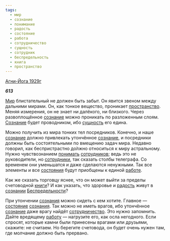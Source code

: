 ```yaml
---
tags:
  - мир
  - сознание
  - понимание
  - радость
  - состояние
  - работа
  - сотрудничество
  - сущность
  - сотрудник
  - беспредельность
  - книга
  - пространство
---
```

[Агни-Йога 1929г](https://127.0.0.1:4002/agni/1929)

___613___

[Мир](../../../tags/#[мир](../../../tags/#мир)) блистательный не должен быть забыт. Он явится звеном между дальними мирами. Он, как тонкое вещество, проникает [пространство](../../../tags/#пространство). Меняя измерения, он не знает ни далёкого, ни близкого. Через развоплощённое [сознание](../../../tags/#сознание) можно проникать по разложенным слоям. [Сознание](../../../tags/#сознание) будет проводником, ибо [сущность](../../../tags/#сущность) его едина.   

Можно получить из мира тонких тел посредников. Конечно, и наше [сознание](../../../tags/#сознание) должно привлекать утончённое [сознание](../../../tags/#сознание), и посредники должны быть состоятельными по вмещению задач мира. Недавно говорил, как беспристрастно до́лжно относиться к миру астральному. Нужно чувствознанием [понимать](../../../tags/#понимание) [сотрудников](../../../tags/#сотрудник); ведь это не руководители, но [сотрудники](../../../tags/#сотрудник), так сказать столбы телеграфа. Со временем они уменьшатся и даже сделаются ненужными. Так все элементы и все [состояния](../../../tags/#[состояние](../../../tags/#состояние)) будут приобщены к единой [работе](../../../tags/#работа).   

Как же сказать торговцу яснее, что он может выйти за пределы счетоводной [книги](../../../tags/#книга)? И как указать, что здоровье и [радость](../../../tags/#радость) живут в [сознании](../../../tags/#сознание) [Беспредельности](../../../tags/#беспредельность)?   

При утончении [сознания](../../../tags/#сознание) можно сидеть с кем хотите. Главное — [состояние](../../../tags/#состояние) [сознания](../../../tags/#сознание). Так можно не иметь врагов, ибо утончённое [сознание](../../../tags/#сознание) даже врагу найдёт [сотрудничество](../../../tags/#сотрудничество). Это нужно запомнить. Дайте вредящему [работу](../../../tags/#работа) — нагрузите его, как осла негодного. Если спросят, которые камни были принесены врагами или друзьями, скажите: не считаем. Но берегите счетовода, он будет очень нужен там, где молчание должно быть прервано.